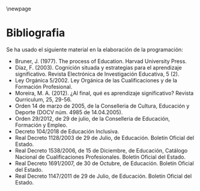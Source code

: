 \newpage

# Bibliografia 


Se ha usado el siguiente material en la elaboración de la programación:

- Bruner, J. (1977). The process of Education. Harvad University Press.
- Díaz, F. (2003). Cognición situada y estrategias para el aprendizaje significativo. Revista Electrónica de Investigación Educativa, 5 (2).
- Ley Orgánica 5/2002. Ley Orgánica de las Cualificaciones y de la Formación Profesional.
- Moreira, M. A. (2012). ¿Al final, qué es aprendizaje significativo? Revista Qurriculum, 25, 29-56.
- Orden 14 de marzo de 2005, de la Conselleria de Cultura, Educación y Deporte (DOCV núm. 4985 de 14.04.2005).
- Orden 29/2012, de 29 de julio, de la Conselleria de Educación, Formación y Empleo.
- Decreto 104/2018 de Educación Inclusiva. 
- Real Decreto 1128/2003 de 29 de Julio, de Educación. Boletín Oficial del Estado.
- Real Decreto 1538/2006, de 15 de Diciembre, de Educación, Catálogo Nacional de Cualificaciones Profesionales. Boletín Oficial del Estado.
- Real Decreto 1691/2007, de 30 de Octubre, de Educación. Boletín Oficial del Estado.
- Real Decreto 1147/2011 de 29 de Julio, de Educación. Boletín Oficial del Estado.
